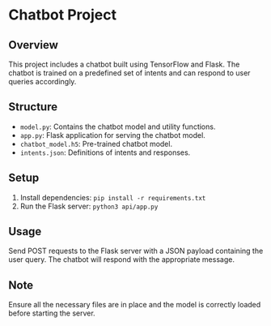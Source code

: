
# Chatbot Project

## Overview
This project includes a chatbot built using TensorFlow and Flask. The chatbot is trained on a predefined set of intents and can respond to user queries accordingly.

## Structure
- `model.py`: Contains the chatbot model and utility functions.
- `app.py`: Flask application for serving the chatbot model.
- `chatbot_model.h5`: Pre-trained chatbot model.
- `intents.json`: Definitions of intents and responses.

## Setup
1. Install dependencies: `pip install -r requirements.txt`
2. Run the Flask server: `python3 api/app.py`

## Usage
Send POST requests to the Flask server with a JSON payload containing the user query. The chatbot will respond with the appropriate message.

## Note
Ensure all the necessary files are in place and the model is correctly loaded before starting the server.

